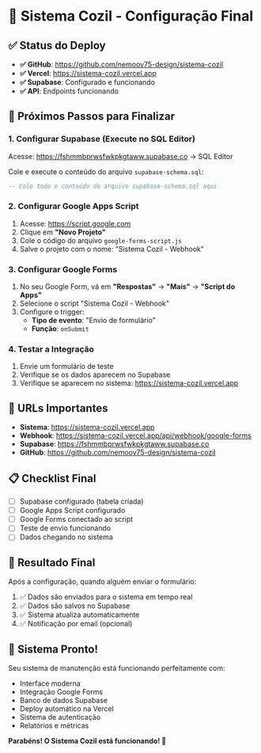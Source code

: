 # 🎉 Sistema Cozil - Configuração Final

## ✅ Status do Deploy
- **✅ GitHub**: https://github.com/nemoov75-design/sistema-cozil
- **✅ Vercel**: https://sistema-cozil.vercel.app
- **✅ Supabase**: Configurado e funcionando
- **✅ API**: Endpoints funcionando

## 🔧 Próximos Passos para Finalizar

### 1. Configurar Supabase (Execute no SQL Editor)

Acesse: https://fshmmbprwsfwkpkgtaww.supabase.co → SQL Editor

Cole e execute o conteúdo do arquivo `supabase-schema.sql`:

```sql
-- Cole todo o conteúdo do arquivo supabase-schema.sql aqui
```

### 2. Configurar Google Apps Script

1. Acesse: https://script.google.com
2. Clique em **"Novo Projeto"**
3. Cole o código do arquivo `google-forms-script.js`
4. Salve o projeto com o nome: "Sistema Cozil - Webhook"

### 3. Configurar Google Forms

1. No seu Google Form, vá em **"Respostas"** → **"Mais"** → **"Script do Apps"**
2. Selecione o script "Sistema Cozil - Webhook"
3. Configure o trigger:
   - **Tipo de evento**: "Envio de formulário"
   - **Função**: `onSubmit`

### 4. Testar a Integração

1. Envie um formulário de teste
2. Verifique se os dados aparecem no Supabase
3. Verifique se aparecem no sistema: https://sistema-cozil.vercel.app

## 🔗 URLs Importantes

- **Sistema**: https://sistema-cozil.vercel.app
- **Webhook**: https://sistema-cozil.vercel.app/api/webhook/google-forms
- **Supabase**: https://fshmmbprwsfwkpkgtaww.supabase.co
- **GitHub**: https://github.com/nemoov75-design/sistema-cozil

## 📋 Checklist Final

- [ ] Supabase configurado (tabela criada)
- [ ] Google Apps Script configurado
- [ ] Google Forms conectado ao script
- [ ] Teste de envio funcionando
- [ ] Dados chegando no sistema

## 🎯 Resultado Final

Após a configuração, quando alguém enviar o formulário:
1. ✅ Dados são enviados para o sistema em tempo real
2. ✅ Dados são salvos no Supabase
3. ✅ Sistema atualiza automaticamente
4. ✅ Notificação por email (opcional)

## 🚀 Sistema Pronto!

Seu sistema de manutenção está funcionando perfeitamente com:
- Interface moderna
- Integração Google Forms
- Banco de dados Supabase
- Deploy automático na Vercel
- Sistema de autenticação
- Relatórios e métricas

**Parabéns! O Sistema Cozil está funcionando! 🎉**
